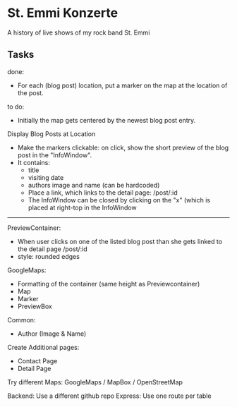 # St. Emmi Konzerte
A history of live shows of my rock band St. Emmi

## Tasks
done:
- For each (blog post) location, put a marker on the map at the location of the post.

to do:
- Initially the map gets centered by the newest blog post entry.

Display Blog Posts at Location
- Make the markers clickable: on click, show the short preview of the blog post in the "InfoWindow".
- It contains:
   - title
   - visiting date
   - authors image and name (can be hardcoded)
   - Place a link, which links to the detail page: /post/:id
   - The InfoWindow can be closed by clicking on the "x" (which is placed at right-top in the InfoWindow

---
PreviewContainer:
- When user clicks on one of the listed blog post than she gets linked to the detail page /post/:id
- style: rounded edges

GoogleMaps:
- Formatting of the container (same height as Previewcontainer)
- Map
- Marker
- PreviewBox

Common:
- Author (Image & Name)

Create Additional pages:
- Contact Page
- Detail Page

Try different Maps:
GoogleMaps / MapBox / OpenStreetMap

Backend: Use a different github repo
Express: Use one route per table